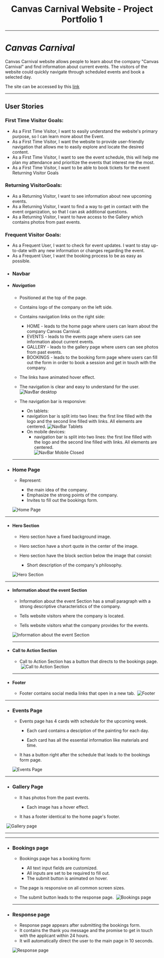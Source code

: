 <h1 align="center">Canvas Carnival Website - Project Portfolio 1</h1>

---

# *Canvas Carnival*

Canvas Carnival website allows people to learn about the company "Canvas Carnival" and find information about current events. The visitors of the website could quickly navigate through scheduled events and book a selected day.

The site can be accessed by this [link](https://aleksandrasucho.github.io/painting_events/)

---

## User Stories

### First Time Visitor Goals:

* As a First Time Visitor, I want to easily understand the website's primary purpose, so I can learn more about the Event.
* As a First Time Visitor, I want the website to provide user-friendly navigation that allows me to easily explore and locate the desired content.
* As a First Time Visitor, I want to see the event schedule, this will help me plan my attendance and prioritize the events that interest me the most.
* As a First Time Visitor, I want to be able to book tickets for the event Returning Visitor Goals

### Returning VisitorGoals:

* As a Returning Visitor, I want to see information about new upcoming events.
* As a Returning Visitor, I want to find a way to get in contact with the event organization, so that I can ask additional questions.
* As a Returning Visitor, I want to have access to the Gallery which contains photos from past events. 

### Frequent Visitor Goals:
* As a Frequent User, I want to check for event updates. I want to stay up-to-date with any new information or changes regarding the event.
* As a Frequent User, I want the booking process to be as easy as possible.

+ ### Navbar

+ ##### Navigation
    - Positioned at the top of the page.
    - Contains logo of the company on the left side.
    - Contains navigation links on the right side:
        * HOME - leads to the home page where users can learn about the company Canvas Carnival.
        * EVENTS - leads to the events page where users can see information about current events. 
        * GALLERY - leads to the gallery page where users can see photos from past events.
        * BOOKINGS - leads to the booking form page where users can fill out the form in order to book a session and get in touch with the company.
    - The links have animated hover effect.
    - The navigation is clear and easy to understand for the user.
     ![NavBar desktop](documentation/nav-bar-desktop.PNG)
     - The navigation bar is responsive:
        * On tablets: 
        -   navigation bar is split into two lines: the first line filled with the logo and the second line filled with links. All elements are centered.
        ![NavBar Tablets](documentation/nav-bar-tablet.PNG)

        * On mobile devices: 
            -  navigation bar is split into two lines: the first line filled with the logo and the second line filled with links. All elements are centered.     
            ![NavBar Mobile Closed](documentation/nav-for-mobile.PNG)

    ---

+ ### Home Page

    - Represent: 

        * the main idea of the company.
        * Emphasize the strong points of the company.
        * Invites to fill out the bookings form.


    ![Home Page](documentation/home-page-view.png)

---

+ #### Hero Section

    - Hero section have a fixed background image.

    - Hero section have a short quote in the center of the image.

    - Hero section have the block section below the image that consist:

        * Short description of the company's philosophy.

    
    ![Hero Section](documentation/hero-section-view.PNG)

--- 

+ #### Information about the event Section

    - Information about the event Section has a small paragraph with a strong descriptive characteristics of the company.

    - Tells website visitors where the company is located.

    - Tells website visitors what the company provides for the events. 

    
    ![Information about the event Section](documentation/info-about-the-event.PNG)


    ---

+ #### Call to Action Section

    - Call to Action Section has a button that directs to the bookings page.
​
    ![Call to Action Section](documentation/call-to-action.PNG)

    ---
+ #### Footer

    - Footer contains social media links that open in a new tab.
​
    ![Footer](documentation/footer.PNG)
​
---


+ ### Events Page

    - Events page has 4 cards with schedule for the upcoming week.

        - Each card contains a desciption of the painting for each day.

        - Each card has all the essential information like materials and time. 

    - It has a button right after the schedule that leads to the bookings form page.

    ![Events Page](documentation/events-page.png)
---

+ ### Gallery Page

    - It has photos from the past events.

        - Each image has a hover effect.

    - It has a footer identical to the home page's footer.
    
​
    ![Gallery page](documentation/gallery-section.png)


---

---
+ ### Bookings page

    - Bookings page has a booking form:

        - All text input fields are customized.
        - All inputs are set to be required to fill out.
        - The submit button is animated on hover.

    - The page is responsive on all common screen sizes.

    - The submit button leads to the response page.
​
    ![Bookings page](documentation/bookings-page.png)

    ---
+ ### Response page

    - Response page appears after submitting the bookings form.
    - It contains the thank you message and the promise to get in touch with the applicant within 24 hours.
    - It will automatically direct the user to the main page in 10 seconds.

    ![Response page](documentation/response-page.png)

